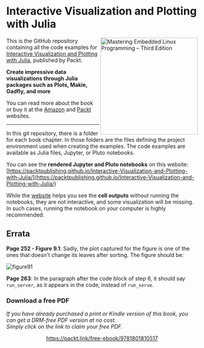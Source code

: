 


# Interactive Visualization and Plotting with Julia

<a href="https://www.packtpub.com/product/interactive-visualization-and-plotting-with-julia/9781801810517"><img src="https://static.packt-cdn.com/products/9781801810517/cover/smaller" alt="Mastering Embedded Linux Programming – Third Edition" height="256px" align="right"></a>

This is the GitHub repository containing all the code examples for 
[Interactive Visualization and Plotting with Julia](https://www.packtpub.com/product/interactive-visualization-and-plotting-with-julia/9781801810517), published by Packt. 

**Create impressive data visualizations through Julia packages such as Plots,
Makie, Gadfly, and more**

You can read more about the book or buy it at the [Amazon](https://www.amazon.com/Interactive-Visualization-Plotting-Julia-visualizations/dp/1801810516) and [Packt](https://www.packtpub.com/product/interactive-visualization-and-plotting-with-julia) websites.

---

In this git repository, there is a folder for each book chapter. In those
folders are the files defining the project environment used when creating the
examples. The code examples are
available as Julia files, Jupyter, or Pluto notebooks. 

You can see the **rendered Jupyter and Pluto notebooks** on this website: [https://packtpublishing.github.io/Interactive-Visualization-and-Plotting-with-Julia/](https://packtpublishing.github.io/Interactive-Visualization-and-Plotting-with-Julia/)

While the [website](https://packtpublishing.github.io/Interactive-Visualization-and-Plotting-with-Julia/) 
helps you see the **cell outputs** without running the notebooks,
they are not interactive, and some visualization will be missing. In such cases,
running the notebook on your computer is highly recommended.


## Errata

**Page 252 - Figure 9.1**: Sadly, the plot captured for the figure is one of the ones that doesn't change its leaves after sorting. The figure should be:

![figure91](https://user-images.githubusercontent.com/2822757/188184997-17084fb6-b8af-4e7d-8857-13a3a4100edf.png)

**Page 263**: In the paragraph after the code block of step 6, it should say `run_server`, as it appears in the code, instead of `run_serve`.
### Download a free PDF

 <i>If you have already purchased a print or Kindle version of this book, you can get a DRM-free PDF version at no cost.<br>Simply click on the link to claim your free PDF.</i>
<p align="center"> <a href="https://packt.link/free-ebook/9781801810517">https://packt.link/free-ebook/9781801810517 </a> </p>